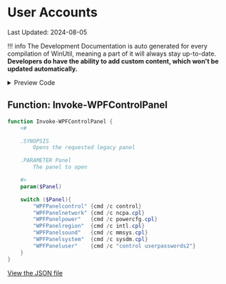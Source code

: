 # User Accounts

Last Updated: 2024-08-05


!!! info
     The Development Documentation is auto generated for every compilation of WinUtil, meaning a part of it will always stay up-to-date. **Developers do have the ability to add custom content, which won't be updated automatically.**


<!-- BEGIN CUSTOM CONTENT -->

<!-- END CUSTOM CONTENT -->

<details>
<summary>Preview Code</summary>

```json
{
  "Content": "User Accounts",
  "category": "Legacy Windows Panels",
  "panel": "2",
  "Type": "Button",
  "ButtonWidth": "300",
  "link": "https://christitustech.github.io/winutil/dev/features/Legacy-Windows-Panels/user"
}
```

</details>

## Function: Invoke-WPFControlPanel

```powershell
function Invoke-WPFControlPanel {
    <#

    .SYNOPSIS
        Opens the requested legacy panel

    .PARAMETER Panel
        The panel to open

    #>
    param($Panel)

    switch ($Panel){
        "WPFPanelcontrol" {cmd /c control}
        "WPFPanelnetwork" {cmd /c ncpa.cpl}
        "WPFPanelpower"   {cmd /c powercfg.cpl}
        "WPFPanelregion"  {cmd /c intl.cpl}
        "WPFPanelsound"   {cmd /c mmsys.cpl}
        "WPFPanelsystem"  {cmd /c sysdm.cpl}
        "WPFPaneluser"    {cmd /c "control userpasswords2"}
    }
}
```


<!-- BEGIN SECOND CUSTOM CONTENT -->

<!-- END SECOND CUSTOM CONTENT -->


[View the JSON file](https://github.com/ChrisTitusTech/winutil/tree/main/config/feature.json)

